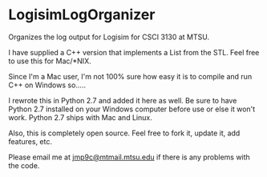# LogisimLogOrganizer
Organizes the log output for Logisim for CSCI 3130 at MTSU.

I have supplied a C++ version that implements a List from the STL. 
Feel free to use this for Mac/*NIX.

Since I'm a Mac user, I'm not 100% sure how easy it is to compile and run C++ on Windows so.....

I rewrote this in Python 2.7 and added it here as well. Be sure to have Python 2.7 installed on your Windows computer before
use or else it won't work. Python 2.7 ships with Mac and Linux. 

Also, this is completely open source. Feel free to fork it, update it, add features, etc. 

Please email me at jmp9c@mtmail.mtsu.edu if there is any problems with the code. 
